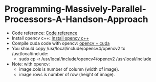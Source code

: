 # Programming-Massively-Parallel-Processors-A-Handson-Approach

- Code reference: [Code reference](https://github.com/nvixnu/pmpp__programming_massively_parallel_processors/tree/master)
- Install opencv c++: [Install opencv c++](https://www.geeksforgeeks.org/how-to-install-opencv-in-c-on-linux/)
- Compile cuda code with opencv: [opencv + cuda](https://stackoverflow.com/questions/38185331/how-to-include-and-use-opencv3-1-0-library-to-cuda-file-cu/52929300#52929300)
- You should copy /usr/local/include/opencv4/opencv2 to /usr/local/include:
  - sudo cp -r /usr/local/include/opencv4/opencv2 /usr/local/include
- Note: with opencv:
  - image.cols is number of column (width of image).
  - image.rows is number of row (height of image).
